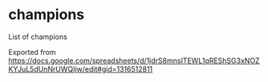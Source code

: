 # champions
List of champions


Exported from https://docs.google.com/spreadsheets/d/1jdrS8mnsITEWL1qREShSG3xNOZKYJuL5dUnNrUWQIjw/edit#gid=1316512811